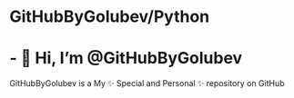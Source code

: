 # GitHubByGolubev/Python

# - 👋 Hi, I’m @GitHubByGolubev
GitHubByGolubev is a My ✨ Special and Personal ✨ repository on GitHub 


